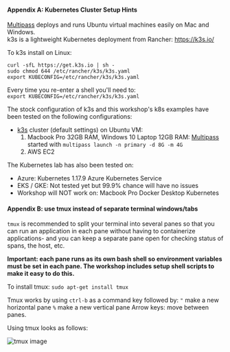 
#### Appendix A: Kubernetes Cluster Setup Hints

[Multipass](http://multipass.run) deploys and runs Ubuntu virtual machines easily on Mac and Windows.  
k3s is a lightweight Kubernetes deployment from Rancher: https://k3s.io/  

To k3s install on Linux:  
```
curl -sfL https://get.k3s.io | sh -
sudo chmod 644 /etc/rancher/k3s/k3s.yaml  
export KUBECONFIG=/etc/rancher/k3s/k3s.yaml  
```

Every time you re-enter a shell you'll need to:   
`export KUBECONFIG=/etc/rancher/k3s/k3s.yaml`

The stock configuration of k3s and this workshop's k8s examples have been tested on the following configurations:  

* [k3s](http://k3s.io) cluster (default settings) on Ubuntu VM:
  1. Macbook Pro 32GB RAM, Windows 10 Laptop 12GB RAM: [Multipass](http://multipass.run) started with `multipass launch -n primary -d 8G -m 4G`  
  2. AWS EC2
  
The Kubernetes lab has also been tested on:    
* Azure: Kubernetes 1.17.9 Azure Kubernetes Service  
* EKS / GKE: Not tested yet but 99.9% chance will have no issues  
* Workshop will NOT work on: Macbook Pro Docker Desktop Kubernetes


#### Appendix B: use tmux instead of separate terminal windows/tabs  

`tmux` is recommended to split your terminal into several panes so that you can run an application in each pane without having to containerize applications- and you can keep a separate pane open for checking status of spans, the host, etc.

**Important: each pane runs as its own bash shell so environment variables must be set in each pane. The workshop includes setup shell scripts to make it easy to do this.**

To install tmux: `sudo apt-get install tmux`

Tmux works by using `ctrl-b` as a command key followed by:
`"` make a new horizontal pane
`%` make a new vertical pane
Arrow keys: move between panes.

Using tmux looks as follows:

![tmux image](../../assets/tmux.png)
